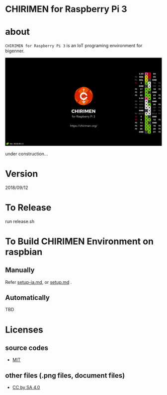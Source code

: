 # CHIRIMEN for Raspberry Pi 3

# about

`CHIRIMEN for Raspberry Pi 3` is an IoT programing environment for bigenner.

![wallpaper](./_gc/wallpaper/wallpaper-720P.png)

under construction...

# Version

2018/09/12

# To Release
run release.sh

# To Build CHIRIMEN Environment on raspbian
## Manually
Refer  [setup-ja.md](setup-ja.md), or [setup.md](setup.md) .
## Automatically
TBD

# Licenses

## source codes

- [MIT](https://opensource.org/licenses/mit-license.php)

## other files (.png files, document files)

- [CC by SA 4.0](https://creativecommons.org/licenses/by-sa/4.0/)



